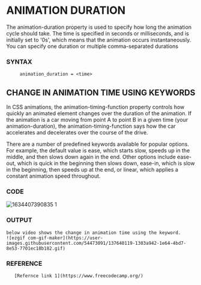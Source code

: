 # ANIMATION DURATION
  
   The animation-duration property is used to specify how long the animation cycle should take. The time is specified in seconds or milliseconds, and is initially set to '0s', which means that the animation occurs instantaneously. You can specify one duration or multiple comma-separated durations
	 
### SYNTAX
     
		 animation_duration = <time>
		 
## CHANGE IN ANIMATION TIME USING KEYWORDS
 
 In CSS animations, the animation-timing-function property controls how quickly an animated element changes over the duration of the animation. If the animation is a car moving from point A to point B in a given time (your animation-duration), the animation-timing-function says how the car accelerates and decelerates over the course of the drive.

There are a number of predefined keywords available for popular options. For example, the default value is ease, which starts slow, speeds up in the middle, and then slows down again in the end. Other options include ease-out, which is quick in the beginning then slows down, ease-in, which is slow in the beginning, then speeds up at the end, or linear, which applies a constant animation speed throughout.

### CODE

![1634407390835 1](https://user-images.githubusercontent.com/54473091/137597694-ca4e4606-b3fa-4470-b445-a1363deafdc2.jpg)

### OUTPUT
    below video shows the change in animation time using the keyword.
    ![ezgif com-gif-maker](https://user-images.githubusercontent.com/54473091/137640119-1303a942-1e64-4bd7-8e53-7701ec18b182.gif)

    
### REFERENCE
       [Refernce link 1](https://www.freecodecamp.org/)
